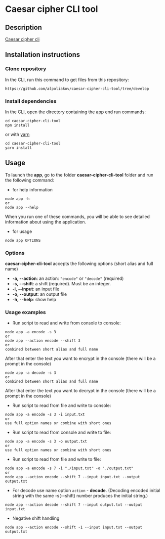 # Caesar cipher CLI tool

## Description
[Caesar cipher cli](https://github.com/rolling-scopes-school/basic-nodejs-2021Q2/blob/master/descriptions/caesar-cipher-cli-tool.md)

## Installation instructions
### Clone repository

In the CLI, run this command to get files from this repository:
````
https://github.com/alpoliakov/caesar-cipher-cli-tool/tree/develop
````

### Install dependencies
In the CLI, open the directory containing the app end run commands:
````
cd caesar-cipher-cli-tool
npm install
````
or with [yarn](https://yarnpkg.com/)
````
cd caesar-cipher-cli-tool
yarn install
````

## Usage
To launch the **app**, go to the folder **caesar-cipher-cli-tool** folder and run the following command:
- for help information
````
node app -h
or
node app --help
````
When you run one of these commands, you will be able to see detailed information about using the application.
- for usage
````
node app OPTIONS
````
### Options
**caesar-cipher-cli-tool** accepts the following options (short alias and full name)
- **-a, --action**: an action: ````"encode"```` or ````"decode"```` (required)
- **-s, --shift**: a shift (required). Must be an integer.
- **-i, --input**: an input file
- **-o, --output**: an output file
- **-h, --help**: show help

### Usage examples
- Run script to read and write from console to console:
````
node app -a encode -s 3
or
node app --action encode --shift 3
or
combined between short alias and full name
````
After that enter the text you want to encrypt in the console (there will be a prompt in the console)
````
node app -a decode -s 3
or
combined between short alias and full name
````
After that enter the text you want to decrypt in the console (there will be a prompt in the console)

- Run script to read from file and write to console:
````
node app -a encode -s 3 -i input.txt
or
use full option names or combine with short ones
````

- Run script to read from console and write to file:
````
node app -a encode -s 3 -o output.txt
or
use full option names or combine with short ones
````

- Run script to read from file and write to file:
````
node app -a encode -s 7 -i "./input.txt" -o "./output.txt"
or
node app --action encode --shift 7 --input input.txt --output output.txt
````

- For decode use name option ````action```` - **decode**. (Decoding encoded initial string with the same -s(--shift) number produces the initial string.)
````
node app --action decode --shift 7 --input output.txt --output input.txt
````
- Negative shift handling
````
node app --action encode --shift -1 --input input.txt --output output.txt



